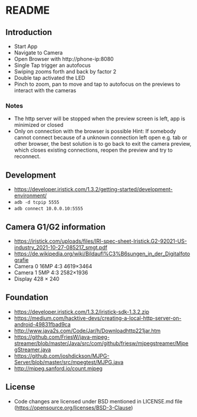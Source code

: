 # README

## Introduction
* Start App
* Navigate to Camera
* Open Browser with http://phone-ip:8080
* Single Tap trigger an autofocus
* Swiping zooms forth and back by factor 2
* Double tap activated the LED
* Pinch to zoom, pan to move and tap to autofocus on the previews to interact with the cameras

### Notes
* The http server will be stopped when the preview screen is left, app is minimized or closed
* Only on connection with the browser is possible
Hint: If somebody cannot connect because of a unknown connection left open e.g. tab or other browser,
the best solution is to go back to exit the camera preview, which closes existing connections, reopen the preview and try to reconnect.

## Development
* https://developer.iristick.com/1.3.2/getting-started/development-environment/
* `adb -d tcpip 5555`
* `adb connect 10.0.0.10:5555`

## Camera G1/G2 information
* https://iristick.com/uploads/files/IRI-spec-sheet-Iristick.G2-92021-US-industry_2021-10-27-085217_smgt.pdf
* https://de.wikipedia.org/wiki/Bildaufl%C3%B6sungen_in_der_Digitalfotografie
* Camera 0 16MP 4:3 4619×3464
* Camera 1 5MP 4:3 2582×1936
* Display 428 × 240

## Foundation
* https://developer.iristick.com/1.3.2/iristick-sdk-1.3.2.zip
* https://medium.com/hacktive-devs/creating-a-local-http-server-on-android-49831fbad9ca
* http://www.java2s.com/Code/Jar/h/Downloadhttp221jar.htm
* https://github.com/FriesW/java-mjpeg-streamer/blob/master/Java/src/com/github/friesw/mjpegstreamer/MjpegStreamer.java
* https://github.com/joshdickson/MJPG-Server/blob/master/src/mpegtest/MJPG.java
* http://mjpeg.sanford.io/count.mjpeg

## License
* Code changes are licensed under BSD mentioned in LICENSE.md file (https://opensource.org/licenses/BSD-3-Clause)
